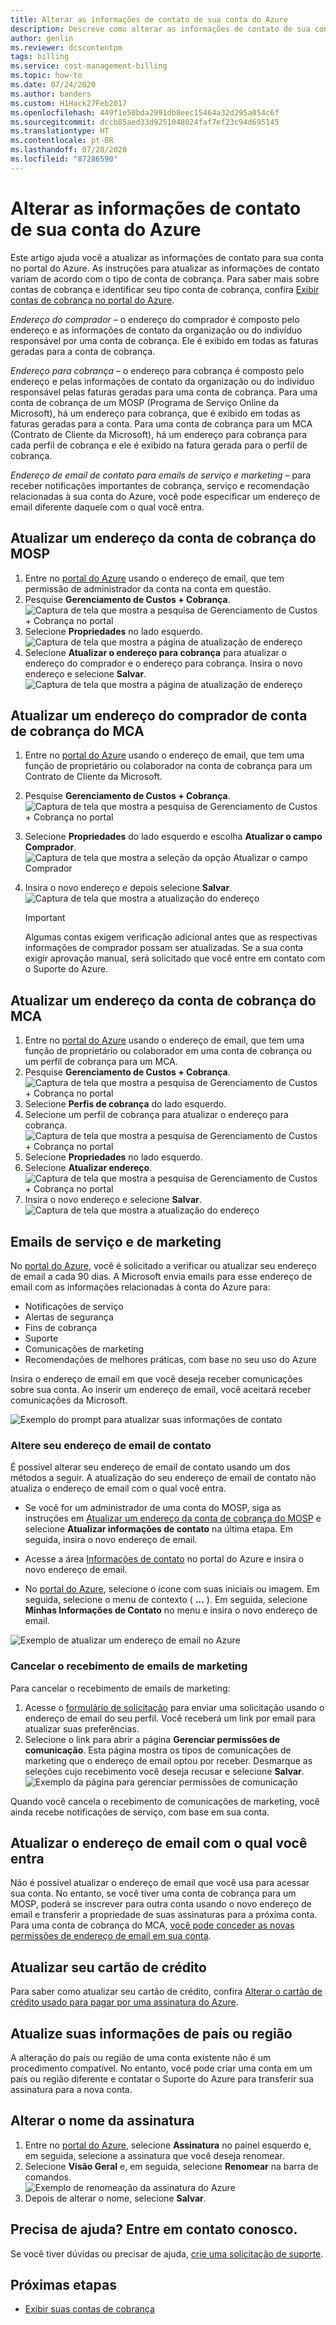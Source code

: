 ```yaml
---
title: Alterar as informações de contato de sua conta do Azure
description: Descreve como alterar as informações de contato de sua conta administrativa do Azure
author: genlin
ms.reviewer: dcscontentpm
tags: billing
ms.service: cost-management-billing
ms.topic: how-to
ms.date: 07/24/2020
ms.author: banders
ms.custom: H1Hack27Feb2017
ms.openlocfilehash: 449f1e50bda2991db8eec15464a32d295a054c6f
ms.sourcegitcommit: dccb85aed33d9251048024faf7ef23c94d695145
ms.translationtype: HT
ms.contentlocale: pt-BR
ms.lasthandoff: 07/28/2020
ms.locfileid: "87286590"
---
```

# <a name="change-the-contact-information-for-your-azure-account"></a>Alterar as informações de contato de sua conta do Azure

Este artigo ajuda você a atualizar as informações de contato para sua conta no portal do Azure. As instruções para atualizar as informações de contato variam de acordo com o tipo de conta de cobrança. Para saber mais sobre contas de cobrança e identificar seu tipo conta de cobrança, confira [Exibir contas de cobrança no portal do Azure](view-all-accounts.md).

*Endereço do comprador* – o endereço do comprador é composto pelo endereço e as informações de contato da organização ou do indivíduo responsável por uma conta de cobrança. Ele é exibido em todas as faturas geradas para a conta de cobrança.

*Endereço para cobrança* – o endereço para cobrança é composto pelo endereço e pelas informações de contato da organização ou do indivíduo responsável pelas faturas geradas para uma conta de cobrança. Para uma conta de cobrança de um MOSP (Programa de Serviço Online da Microsoft), há um endereço para cobrança, que é exibido em todas as faturas geradas para a conta. Para uma conta de cobrança para um MCA (Contrato de Cliente da Microsoft), há um endereço para cobrança para cada perfil de cobrança e ele é exibido na fatura gerada para o perfil de cobrança.

*Endereço de email de contato para emails de serviço e marketing* – para receber notificações importantes de cobrança, serviço e recomendação relacionadas à sua conta do Azure, você pode especificar um endereço de email diferente daquele com o qual você entra.  

## <a name="update-an-mosp-billing-account-address"></a>Atualizar um endereço da conta de cobrança do MOSP

1. Entre no [portal do Azure](https://portal.azure.com/) usando o endereço de email, que tem permissão de administrador da conta na conta em questão.
1. Pesquise **Gerenciamento de Custos + Cobrança**.  
    ![Captura de tela que mostra a pesquisa de Gerenciamento de Custos + Cobrança no portal](./media/change-azure-account-profile/search-cmb.png)
1. Selecione **Propriedades** no lado esquerdo.  
    ![Captura de tela que mostra a página de atualização de endereço](./media/change-azure-account-profile/update-contact-information-select-properties.png)
1. Selecione **Atualizar o endereço para cobrança** para atualizar o endereço do comprador e o endereço para cobrança. Insira o novo endereço e selecione **Salvar**.  
    ![Captura de tela que mostra a página de atualização de endereço](./media/change-azure-account-profile/update-contact-information-mosp.png)

## <a name="update-an-mca-billing-account-sold-to-address"></a>Atualizar um endereço do comprador de conta de cobrança do MCA

1. Entre no [portal do Azure](https://portal.azure.com/) usando o endereço de email, que tem uma função de proprietário ou colaborador na conta de cobrança para um Contrato de Cliente da Microsoft.
1. Pesquise **Gerenciamento de Custos + Cobrança**.  
    ![Captura de tela que mostra a pesquisa de Gerenciamento de Custos + Cobrança no portal](./media/change-azure-account-profile/search-cmb.png)
1. Selecione **Propriedades** do lado esquerdo e escolha **Atualizar o campo Comprador**.  
    ![Captura de tela que mostra a seleção da opção Atualizar o campo Comprador](./media/change-azure-account-profile/update-sold-to-list-properties-mca.png)
1. Insira o novo endereço e depois selecione **Salvar**.  
    ![Captura de tela que mostra a atualização do endereço](./media/change-azure-account-profile/update-sold-to-save-mca.png)

    > [!IMPORTANT]
    > Algumas contas exigem verificação adicional antes que as respectivas informações de comprador possam ser atualizadas. Se a sua conta exigir aprovação manual, será solicitado que você entre em contato com o Suporte do Azure.

## <a name="update-an-mca-billing-account-address"></a>Atualizar um endereço da conta de cobrança do MCA

1. Entre no [portal do Azure](https://portal.azure.com/) usando o endereço de email, que tem uma função de proprietário ou colaborador em uma conta de cobrança ou um perfil de cobrança para um MCA.
1. Pesquise **Gerenciamento de Custos + Cobrança**.  
    ![Captura de tela que mostra a pesquisa de Gerenciamento de Custos + Cobrança no portal](./media/change-azure-account-profile/search-cmb.png)
1. Selecione **Perfis de cobrança** do lado esquerdo.
1. Selecione um perfil de cobrança para atualizar o endereço para cobrança.  
    ![Captura de tela que mostra a pesquisa de Gerenciamento de Custos + Cobrança no portal](./media/change-azure-account-profile/update-bill-to-list-profiles-mca.png)
1. Selecione **Propriedades** no lado esquerdo.
1. Selecione **Atualizar endereço**.  
    ![Captura de tela que mostra a pesquisa de Gerenciamento de Custos + Cobrança no portal](./media/change-azure-account-profile/update-bill-to-list-properties-mca.png)
1. Insira o novo endereço e selecione **Salvar**.  
    ![Captura de tela que mostra a atualização do endereço](./media/change-azure-account-profile/update-bill-to-save-mca.png)

## <a name="service-and-marketing-emails"></a>Emails de serviço e de marketing

No [portal do Azure](https://portal.azure.com), você é solicitado a verificar ou atualizar seu endereço de email a cada 90 dias. A Microsoft envia emails para esse endereço de email com as informações relacionadas à conta do Azure para:

- Notificações de serviço
- Alertas de segurança
- Fins de cobrança
- Suporte
- Comunicações de marketing
- Recomendações de melhores práticas, com base no seu uso do Azure

Insira o endereço de email em que você deseja receber comunicações sobre sua conta. Ao inserir um endereço de email, você aceitará receber comunicações da Microsoft.

![Exemplo do prompt para atualizar suas informações de contato](./media/change-azure-account-profile/update-contact-information.png)

### <a name="change-your-contact-email-address"></a>Altere seu endereço de email de contato

É possível alterar seu endereço de email de contato usando um dos métodos a seguir. A atualização do seu endereço de email de contato não atualiza o endereço de email com o qual você entra.

* Se você for um administrador de uma conta do MOSP, siga as instruções em [Atualizar um endereço da conta de cobrança do MOSP](#update-an-mosp-billing-account-address) e selecione **Atualizar informações de contato** na última etapa. Em seguida, insira o novo endereço de email.

* Acesse a área [Informações de contato](https://portal.azure.com/#blade/HubsExtension/ContactInfoBlade) no portal do Azure e insira o novo endereço de email. 

* No [portal do Azure](https://portal.azure.com/#blade/HubsExtension/ContactInfoBlade), selecione o ícone com suas iniciais ou imagem. Em seguida, selecione o menu de contexto ( **...** ). Em seguida, selecione **Minhas Informações de Contato** no menu e insira o novo endereço de email.

![Exemplo de atualizar um endereço de email no Azure](./media/change-azure-account-profile/azure-contact-information.png)

### <a name="opt-out-of-marketing-emails"></a>Cancelar o recebimento de emails de marketing

Para cancelar o recebimento de emails de marketing:

1. Acesse o [formulário de solicitação](https://account.microsoft.com/profile/permissions-link-request) para enviar uma solicitação usando o endereço de email do seu perfil. Você receberá um link por email para atualizar suas preferências.
1. Selecione o link para abrir a página **Gerenciar permissões de comunicação**. Esta página mostra os tipos de comunicações de marketing que o endereço de email optou por receber. Desmarque as seleções cujo recebimento você deseja recusar e selecione **Salvar**.  
    ![Exemplo da página para gerenciar permissões de comunicação](./media/change-azure-account-profile/manage-communication-permissions.png)

Quando você cancela o recebimento de comunicações de marketing, você ainda recebe notificações de serviço, com base em sua conta.

## <a name="update-the-email-address-that-you-sign-in-with"></a>Atualizar o endereço de email com o qual você entra

Não é possível atualizar o endereço de email que você usa para acessar sua conta. No entanto, se você tiver uma conta de cobrança para um MOSP, poderá se inscrever para outra conta usando o novo endereço de email e transferir a propriedade de suas assinaturas para a próxima conta. Para uma conta de cobrança do MCA, [você pode conceder as novas permissões de endereço de email em sua conta](understand-mca-roles.md#manage-billing-roles-in-the-azure-portal).

## <a name="update-your-credit-card"></a>Atualizar seu cartão de crédito

Para saber como atualizar seu cartão de crédito, confira [Alterar o cartão de crédito usado para pagar por uma assinatura do Azure](change-credit-card.md).

## <a name="update-your-country-or-region"></a>Atualize suas informações de país ou região

A alteração do país ou região de uma conta existente não é um procedimento compatível. No entanto, você pode criar uma conta em um país ou região diferente e contatar o Suporte do Azure para transferir sua assinatura para a nova conta.

## <a name="change-the-subscription-name"></a>Alterar o nome da assinatura

1. Entre no [portal do Azure](https://portal.azure.com), selecione **Assinatura** no painel esquerdo e, em seguida, selecione a assinatura que você deseja renomear.
1. Selecione **Visão Geral** e, em seguida, selecione **Renomear** na barra de comandos.  
    ![Exemplo de renomeação da assinatura do Azure](./media/change-azure-account-profile/rename-sub.png)
1. Depois de alterar o nome, selecione **Salvar**.

## <a name="need-help-contact-us"></a>Precisa de ajuda? Entre em contato conosco.

Se você tiver dúvidas ou precisar de ajuda, [crie uma solicitação de suporte](https://go.microsoft.com/fwlink/?linkid=2083458).

## <a name="next-steps"></a>Próximas etapas

- [Exibir suas contas de cobrança](view-all-accounts.md)
